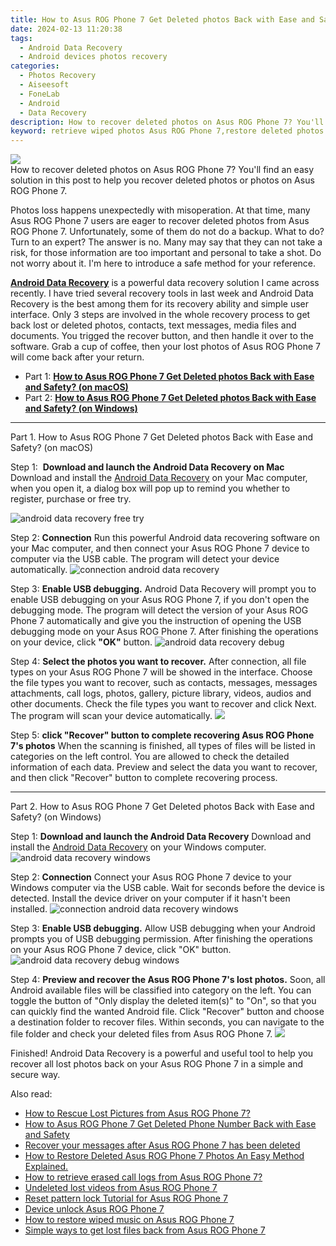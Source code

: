 ```yaml
---
title: How to Asus ROG Phone 7 Get Deleted photos Back with Ease and Safety?
date: 2024-02-13 11:20:38
tags: 
  - Android Data Recovery
  - Android devices photos recovery
categories: 
  - Photos Recovery
  - Aiseesoft
  - FoneLab
  - Android
  - Data Recovery
description: How to recover deleted photos on Asus ROG Phone 7? You'll find an easy solution in this post to help you recover deleted photos or photos on Asus ROG Phone 7.
keyword: retrieve wiped photos Asus ROG Phone 7,restore deleted photos on Asus ROG Phone 7,undelete photos from Asus ROG Phone 7,Asus ROG Phone 7 photos recovery,android photos retrieval,save erased photos from Asus ROG Phone 7,my photos deleted from Asus ROG Phone 7 how to undo photos,get back deleted photos from Asus ROG Phone 7 android,Asus ROG Phone 7 reset but recover photos,Asus ROG Phone 7 retrieve deleted photos,how to get back deleted photos Asus ROG Phone 7 phone,deletes photos of Asus ROG Phone 7
---
```


<img src="https://img0mobiles.techidaily.com/images/best-assets/devices/asus/asus-rog-phone-7/2.jpg" class="atpl-imgstyle"  />

<div class="atpl-content atpl-for-fonelab-android recover-photos">

<div class="atpl-post-description-part-1">
How to recover deleted photos on Asus ROG Phone 7? You'll find an easy solution in this post to help you recover deleted photos or photos on Asus ROG Phone 7.
</div>



<div class="atpl-post-description-part-2">
<div class="tpl-content-sub-paragraph-normal">
  <p>
    Photos loss happens unexpectedly with misoperation. At that time, many Asus ROG Phone 7 users are eager to recover deleted photos from Asus ROG Phone 7. Unfortunately, some of them do not do a backup. What to do? Turn to an expert? The answer is no. Many may say that they can not take a risk, for those information are too important and personal to take a shot. Do not worry about it. I'm here to introduce a safe method for your reference.
  </p>
</div>
</div>

<div class="atpl-post-description-part-3">
<div class="tpl-content-sub-paragraph-content">
  <p>
    <a href="https://tools.techidaily.com/aiseesoft-android-data-recovery/" target="_blank" rel="noopener"><strong>Android Data Recovery</strong></a> is a powerful data recovery solution I came across recently. I have tried several recovery tools in last week and Android Data Recovery is the best among them for its recovery ability and simple user interface. Only 3 steps are involved in the whole recovery process to get back lost or deleted photos, contacts, text messages, media files and documents. You trigged the recover button, and then handle it over to the software. Grab a cup of coffee, then your lost photos of Asus ROG Phone 7 will come back after your return.
  </p>
</div>
</div>

<ul>
  <li>Part 1: <strong><a href="#p1"> How to Asus ROG Phone 7 Get Deleted photos Back with Ease and Safety?  (on macOS)</a></strong></li>
  <li>Part 2: <strong><a href="#p2"> How to Asus ROG Phone 7 Get Deleted photos Back with Ease and Safety?  (on Windows)</a></strong></li>
</ul>




<!-- Part 1 -->
<a id="p1" name="p1" ></a><hr>

<div>
  <span class="atpl-step-part-style">Part 1. How to Asus ROG Phone 7 Get Deleted photos Back with Ease and Safety? (on macOS)</span>
</div>  

<span class="atpl-stepstyle-a"><span>Step 1: </span></span> <strong>Download and launch the Android Data Recovery on Mac</strong>
Download and install the <a href="https://tools.techidaily.com/aiseesoft-android-data-recovery/" target="_blank" rel="noopener">Android Data Recovery</a> on your Mac computer, when you open it, a dialog box will pop up to remind you whether to register, purchase or free try.

<img src="https://tools.techidaily.com/images/apps/aiseesoft/android-data-recovery/mac-free-try.png" class="atpl-imgstyle" alt="android data recovery free try" />

<span class="atpl-stepstyle-a"><span>Step 2: </span></span> <strong>Connection</strong>
Run this powerful Android data recovering software on your Mac computer, and then connect your Asus ROG Phone 7 device to computer via the USB cable. The program will detect your device automatically.
<img src="https://tools.techidaily.com/images/apps/aiseesoft/android-data-recovery/mac-connection-interface.jpg" class="atpl-imgstyle" alt="connection android data recovery" />

<span class="atpl-stepstyle-a"><span>Step 3: </span></span> <strong>Enable USB debugging.</strong>
Android Data Recovery will prompt you to enable USB debugging on your Asus ROG Phone 7, if you don't open the debugging mode. The program will detect the version of your Asus ROG Phone 7 automatically and give you the instruction of opening the USB debugging mode on your Asus ROG Phone 7. After finishing the operations on your device, click <strong>"OK"</strong> button.
<img src="https://tools.techidaily.com/images/apps/aiseesoft/android-data-recovery/mac-android-usb-debug.jpg"  class="atpl-imgstyle" alt="android data recovery debug" />

<span class="atpl-stepstyle-a"><span>Step 4: </span></span> <strong>Select the photos you want to recover.</strong>
After connection, all file types on your Asus ROG Phone 7 will be showed in the interface. Choose the file types you want to recover, such as contacts, messages, messages attachments, call logs, photos, gallery, picture library, videos, audios and other documents. Check the file types you want to recover and click Next. The program will scan your device automatically.
<img src="https://tools.techidaily.com/images/apps/aiseesoft/android-data-recovery/mac-choose-type-photos.jpg" class="atpl-imgstyle"  />

<span class="atpl-stepstyle-a"><span>Step 5: </span></span> <strong>click "Recover" button to  complete recovering Asus ROG Phone 7's photos</strong>
When the scanning is finished, all types of files will be listed in categories on the left control. You are allowed to check the detailed information of each data. Preview and select the data you want to recover, and then click "Recover" button to complete recovering process.


<a id="p2" name="p2"></a><hr>

<!-- Part 2 -->
<div>
  <span class="atpl-step-part-style">Part 2. How to Asus ROG Phone 7 Get Deleted photos Back with Ease and Safety? (on Windows)</span>
</div>

<span class="atpl-stepstyle-a"><span>Step 1: </span></span> <strong>Download and launch the Android Data Recovery</strong>
Download and install the <a href="https://tools.techidaily.com/aiseesoft-android-data-recovery/" target="_blank" rel="noopener">Android Data Recovery</a> on your Windows computer.
<img src="https://tools.techidaily.com/images/apps/aiseesoft/android-data-recovery/win-start-interface.png"  class="atpl-imgstyle" alt="android data recovery windows" />

<span class="atpl-stepstyle-a"><span>Step 2: </span></span> <strong>Connection</strong>
Connect your Asus ROG Phone 7 device to your Windows computer via the USB cable. Wait for seconds before the device is detected. Install the device driver on your computer if it hasn't been installed.
<img src="https://tools.techidaily.com/images/apps/aiseesoft/android-data-recovery/win-connection-interface.png" class="atpl-imgstyle" alt="connection android data recovery windows" />

<span class="atpl-stepstyle-a"><span>Step 3: </span></span> <strong>Enable USB debugging.</strong>
Allow USB debugging when your Android prompts you of USB debugging permission. After finishing the operations on your Asus ROG Phone 7 device, click "OK" button.
<img src="https://tools.techidaily.com/images/apps/aiseesoft/android-data-recovery/win-android-usb-debug.png" class="atpl-imgstyle" alt="android data recovery debug windows" />

<span class="atpl-stepstyle-a"><span>Step 4: </span></span> <strong>Preview and recover the Asus ROG Phone 7's lost photos.</strong>
Soon, all Android available files will be classified into category on the left. You can toggle the button of "Only display the deleted item(s)" to "On", so that you can quickly find the wanted Android file. Click "Recover" button and choose a destination folder to recover files. Within seconds, you can navigate to the file folder and check your deleted files from Asus ROG Phone 7.
<img src="https://tools.techidaily.com/images/apps/aiseesoft/android-data-recovery/win-recover-photos.png" class="atpl-imgstyle"  />

<div class="atpl-post-description-part-4">
<div class="tpl-content-sub-paragraph-normal">
  <p>
    Finished! Android Data Recovery is a powerful and useful tool to help you recover all lost photos back on your Asus ROG Phone 7 in a simple and secure way.
  </p>
</div>
</div>

<ins class="adsbygoogle"
     style="display:block"
     data-ad-client="ca-pub-7571918770474297"
     data-ad-slot="8358498916"
     data-ad-format="auto"
     data-full-width-responsive="true"></ins>

<span class="atpl-alsoreadstyle">Also read:</span>
<div><ul>
<li><a href="/how-to-rescue-lost-pictures-from-asus-rog-phone-7-by-fonelab-android-recover-pictures/" target="_blank" rel="noopener"><u>How to Rescue Lost Pictures from Asus ROG Phone 7?</u></a></li>
<li><a href="/how-to-asus-rog-phone-7-get-deleted-phone-number-back-with-ease-and-safety-by-fonelab-android-recover-contacts/" target="_blank" rel="noopener"><u>How to Asus ROG Phone 7 Get Deleted Phone Number Back with Ease and Safety</u></a></li>
<li><a href="/recover-your-messages-after-asus-rog-phone-7-has-been-deleted-by-fonelab-android-recover-messages/" target="_blank" rel="noopener"><u>Recover your messages after Asus ROG Phone 7 has been deleted</u></a></li>
<li><a href="/how-to-restore-deleted-asus-rog-phone-7-photos-an-easy-method-explained-by-fonelab-android-recover-photos/" target="_blank" rel="noopener"><u>How to Restore Deleted Asus ROG Phone 7 Photos  An Easy Method Explained.</u></a></li>
<li><a href="/how-to-retrieve-erased-call-logs-from-asus-rog-phone-7-by-fonelab-android-recover-call-logs/" target="_blank" rel="noopener"><u>How to retrieve erased call logs from Asus ROG Phone 7?</u></a></li>
<li><a href="/undeleted-lost-videos-from-asus-rog-phone-7-by-fonelab-android-recover-video/" target="_blank" rel="noopener"><u>Undeleted lost videos from Asus ROG Phone 7</u></a></li>
<li><a href="/reset-pattern-lock-tutorial-for-asus-rog-phone-7-by-drfone-android-unlock-android-unlock/" target="_blank" rel="noopener"><u>Reset pattern lock Tutorial for Asus ROG Phone 7</u></a></li>
<li><a href="/device-unlock-asus-rog-phone-7-by-drfone-android-unlock-android-unlock/" target="_blank" rel="noopener"><u>Device unlock  Asus ROG Phone 7</u></a></li>
<li><a href="/how-to-restore-wiped-music-on-asus-rog-phone-7-by-fonelab-android-recover-music/" target="_blank" rel="noopener"><u>How to restore wiped music on Asus ROG Phone 7</u></a></li>
<li><a href="/simple-ways-to-get-lost-files-back-from-asus-rog-phone-7-by-fonelab-android-recover-data/" target="_blank" rel="noopener"><u>Simple ways to get lost files back from Asus ROG Phone 7</u></a></li>
</ul></div>

</div>
